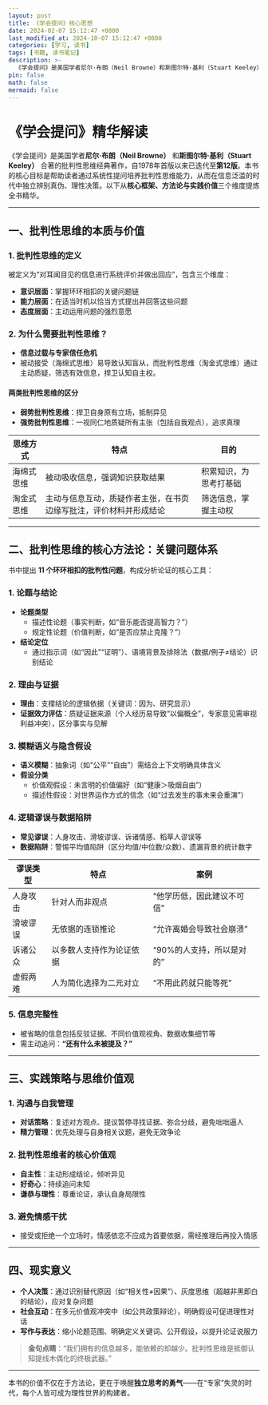 ```yaml
---
layout: post
title: 《学会提问》核心思想
date: 2024-02-07 15:12:47 +0800
last_modified_at: 2024-10-07 15:12:47 +0800
categories: [学习, 读书]
tags: [书籍, 读书笔记]
description: >-
  《学会提问》是美国学者尼尔·布朗（Neil Browne）和斯图尔特·基利（Stuart Keeley）合著的批判性思维经典著作，自1978年首版以来已迭代至第
pin: false
math: false
mermaid: false
---
```



# 《学会提问》精华解读

《学会提问》是美国学者**尼尔·布朗（Neil Browne）** 和**斯图尔特·基利（Stuart Keeley）** 合著的批判性思维经典著作，自1978年首版以来已迭代至**第12版**。本书的核心目标是帮助读者通过系统性提问培养批判性思维能力，从而在信息泛滥的时代中独立辨别真伪、理性决策。以下从**核心框架、方法论与实践价值**三个维度提炼全书精华。

---

## 一、批判性思维的本质与价值

### 1. 批判性思维的定义
被定义为“对耳闻目见的信息进行系统评价并做出回应”，包含三个维度：

- **意识层面**：掌握环环相扣的关键问题链  
- **能力层面**：在适当时机以恰当方式提出并回答这些问题  
- **态度层面**：主动运用问题的强烈意愿  

### 2. 为什么需要批判性思维？
- **信息过载与专家信任危机**
- 被动接受（海绵式思维）易导致认知盲从，而批判性思维（淘金式思维）通过主动质疑，筛选有效信息，捍卫认知自主权。

#### 两类批判性思维的区分
- **弱势批判性思维**：捍卫自身原有立场，抵制异见  
- **强势批判性思维**：一视同仁地质疑所有主张（包括自我观点），追求真理  

| 思维方式     | 特点                                       | 目的                     |
|--------------|--------------------------------------------|--------------------------|
| 海绵式思维   | 被动吸收信息，强调知识获取结果             | 积累知识，为思考打基础   |
| 淘金式思维   | 主动与信息互动，质疑作者主张，在书页边缘写批注，评价材料并形成结论 | 筛选信息，掌握主动权     |

---

## 二、批判性思维的核心方法论：关键问题体系

书中提出 **11 个环环相扣的批判性问题**，构成分析论证的核心工具：

### 1. 论题与结论
- **论题类型**
  - 描述性论题（事实判断，如“音乐能否提高智力？”）
  - 规定性论题（价值判断，如“是否应禁止克隆？”）
- **结论定位**
  - 通过指示词（如“因此”“证明”）、语境背景及排除法（数据/例子≠结论）识别结论

### 2. 理由与证据
- **理由**：支撑结论的逻辑依据（关键词：因为、研究显示）
- **证据效力评估**：质疑证据来源（个人经历易导致“以偏概全”，专家意见需审视利益冲突），区分事实与见解

### 3. 模糊语义与隐含假设
- **语义模糊**：抽象词（如“公平”“自由”）需结合上下文明确具体含义
- **假设分类**
  - 价值观假设：未言明的价值偏好（如“健康＞吸烟自由”）
  - 描述性假设：对世界运作方式的信念（如“过去发生的事未来会重演”）

### 4. 逻辑谬误与数据陷阱
- **常见谬误**：人身攻击、滑坡谬误、诉诸情感、稻草人谬误等
- **数据陷阱**：警惕平均值陷阱（区分均值/中位数/众数）、遗漏背景的统计数字

| 谬误类型   | 特点                         | 案例                               |
|------------|------------------------------|------------------------------------|
| 人身攻击   | 针对人而非观点               | “他学历低，因此建议不可信”         |
| 滑坡谬误   | 无依据的连锁推论             | “允许离婚会导致社会崩溃”           |
| 诉诸公众   | 以多数人支持作为论证依据     | “90%的人支持，所以是对的”          |
| 虚假两难   | 人为简化选择为二元对立       | “不用此药就只能等死”               |

### 5. 信息完整性
- 被省略的信息包括反驳证据、不同价值观视角、数据收集细节等
- 需主动追问：**“还有什么未被提及？”**

---

## 三、实践策略与思维价值观

### 1. 沟通与自我管理
- **对话策略**：复述对方观点、提议暂停寻找证据、弥合分歧，避免咄咄逼人
- **精力管理**：优先处理与自身相关议题，避免无效争论

### 2. 批判性思维者的核心价值观
- **自主性**：主动形成结论，倾听异见
- **好奇心**：持续追问未知
- **谦恭与理性**：尊重论证，承认自身局限性

### 3. 避免情感干扰
- 接受或拒绝一个立场时，情感依恋不应成为首要依据，需经推理后再投入情感

---

## 四、现实意义

- **个人决策**：通过识别替代原因（如“相关性≠因果”）、灰度思维（超越非黑即白的结论），应对复杂问题  
- **社会互动**：在多元价值观冲突中（如公共政策辩论），明确假设可促进理性对话  
- **写作与表达**：缩小论题范围、明确定义关键词、公开假设，以提升论证说服力  

> **金句点睛**：“我们拥有的信息越多，能依赖的却越少。批判性思维是抵御认知提线木偶化的终极武器。”

---

本书的价值不仅在于方法论，更在于唤醒**独立思考的勇气**——在“专家”失灵的时代，每个人皆可成为理性世界的构建者。
